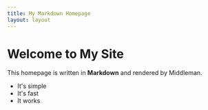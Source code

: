```yaml
---
title: My Markdown Homepage
layout: layout
---
```


# Welcome to My Site

This homepage is written in **Markdown** and rendered by Middleman.

- It's simple
- It's fast
- It works

